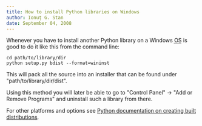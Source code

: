 ```yaml
---
title: How to install Python libraries on Windows
author: Ionuț G. Stan
date: September 04, 2008
---
```



Whenever you have to install another Python library on a Windows <abbr title="Operating System">OS</abbr>
is good to do it like this from the command line:

    cd path/to/library/dir
    python setup.py bdist --format=wininst

This will pack all the source into an installer that can be found under
"path/to/library/dir/dist".

Using this method you will later be able to go to "Control Panel" -> "Add or
Remove Programs" and uninstall such a library from there.

For other platforms and options see [Python documentation on creating built
distributions][1].


[1]: http://docs.python.org/dist/built-dist.html
